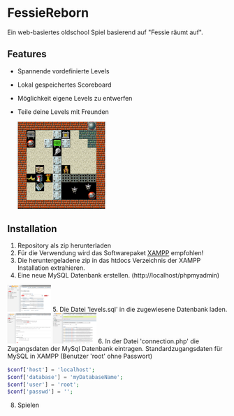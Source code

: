 # FessieReborn
Ein web-basiertes oldschool Spiel basierend auf "Fessie räumt auf".  

## Features
* Spannende vordefinierte Levels
* Lokal gespeichertes Scoreboard
* Möglichkeit eigene Levels zu entwerfen
* Teile deine Levels mit Freunden
  
    <img src="https://github.com/DanielEnglisch/FessieReborn/blob/master/docs/screenshot.png"  style="width: 200px;"/>

## Installation
1. Repository als zip herunterladen
2. Für die Verwendung wird das Softwarepaket <a href="https://www.apachefriends.org/de/index.html">XAMPP</a> empfohlen!
3. Die heruntergeladene zip in das htdocs Verzeichnis der XAMPP Installation extrahieren.
4. Eine neue MySQL Datenbank erstellen. (http://localhost/phpmyadmin)
 <img src="https://github.com/DanielEnglisch/FessieReborn/blob/master/docs/createDB.png"  style="width: 100px;"/>
5. Die Datei 'levels.sql' in die zugewiesene Datenbank laden.
 <img src="https://github.com/DanielEnglisch/FessieReborn/blob/master/docs/importLevels.png"  style="width: 100px;"/>
 <img src="https://github.com/DanielEnglisch/FessieReborn/blob/master/docs/levels.png"  style="width: 100px;"/>
6. In der Datei 'connection.php' die Zugangsdaten der MySql Datenbank eintragen.
Standardzugangsdaten für MySQL in XAMPP (Benutzer 'root' ohne Passwort)

```php
$conf['host'] = 'localhost';
$conf['database'] = 'myDatabaseName';
$conf['user'] = 'root';
$conf['passwd'] = '';
```

8. Spielen
